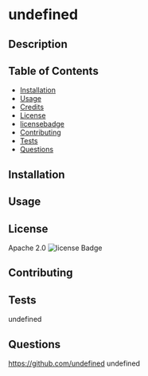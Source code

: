 # undefined

  ## Description
  
  ## Table of Contents
  * [Installation](#installation)
  * [Usage](#usage)
  * [Credits](#credits)
  * [License](#license)
  * [licensebadge](#license-badge)
  * [Contributing](#contributing)
  * [Tests](#tests)
  * [Questions](#questions) 
  ## Installation
  
  ## Usage
  
  ## License
  Apache 2.0
  ![license Badge](NaN)
  ## Contributing
  
  ## Tests
  undefined
  ## Questions
  https://github.com/undefined
  undefined
